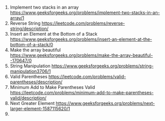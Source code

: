 1.  Implement two stacks in an array https://www.geeksforgeeks.org/problems/implement-two-stacks-in-an-array/1
2.  Reverse String https://leetcode.com/problems/reverse-string/description/
3.  Insert an Element at the Bottom of a Stack https://www.geeksforgeeks.org/problems/insert-an-element-at-the-bottom-of-a-stack/0
4.  Make the array beautiful https://www.geeksforgeeks.org/problems/make-the-array-beautiful--170647/0
5.  String Manipulation https://www.geeksforgeeks.org/problems/string-manipulation3706/1
6.  Valid Parentheses https://leetcode.com/problems/valid-parentheses/description/
7.  Minimum Add to Make Parentheses Valid https://leetcode.com/problems/minimum-add-to-make-parentheses-valid/description/
8.  Next Greater Element https://www.geeksforgeeks.org/problems/next-larger-element-1587115620/1
9.  
